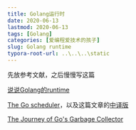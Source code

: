 ```yaml
---
title: Golang运行时
date: 2020-06-13
lastmod: 2020-06-13
tags: [Golang]
categories: [爱编程爱技术的孩子]
slug: Golang runtime
typora-root-url: ..\..\..\static
---
```


先放参考文献，之后慢慢写这篇

[说说Golang的runtime](https://zhuanlan.zhihu.com/p/27328476)

[The Go scheduler](https://morsmachine.dk/go-scheduler)，以及这篇文章的[中译版](https://www.zhihu.com/question/20862617)

[The Journey of Go's Garbage Collector](https://blog.golang.org/ismmkeynote)